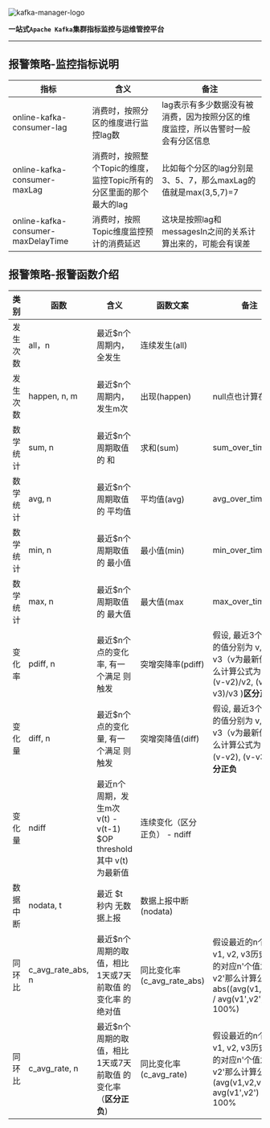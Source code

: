 ![kafka-manager-logo](../assets/images/common/logo_name.png)

**一站式`Apache Kafka`集群指标监控与运维管控平台**

---

## 报警策略-监控指标说明

| 指标 | 含义 |备注  |
| --- | --- | --- |
| online-kafka-consumer-lag | 消费时，按照分区的维度进行监控lag数  | lag表示有多少数据没有被消费，因为按照分区的维度监控，所以告警时一般会有分区信息 |
| online-kafka-consumer-maxLag | 消费时，按照整个Topic的维度，监控Topic所有的分区里面的那个最大的lag | 比如每个分区的lag分别是3、5、7，那么maxLag的值就是max(3,5,7)=7 |
| online-kafka-consumer-maxDelayTime | 消费时，按照Topic维度监控预计的消费延迟  | 这块是按照lag和messagesIn之间的关系计算出来的，可能会有误差 |

## 报警策略-报警函数介绍

| 类别 | 函数 | 含义 |函数文案 |备注  |
| --- | --- | --- | --- | --- |
| 发生次数 |all，n  | 最近$n个周期内，全发生 | 连续发生(all) |  |
| 发生次数 | happen, n, m | 最近$n个周期内，发生m次 | 出现(happen) | null点也计算在n内 |
| 数学统计 | 	sum, n | 最近$n个周期取值 的 和 | 求和(sum) | sum_over_time |
| 数学统计 | avg, n | 最近$n个周期取值 的 平均值 | 平均值(avg) | avg_over_time |
| 数学统计 | min, n | 最近$n个周期取值 的 最小值 | 最小值(min) | min_over_time |
| 数学统计	 | max, n | 最近$n个周期取值 的 最大值 | 最大值(max | max_over_time |
| 变化率 | pdiff, n | 最近$n个点的变化率, 有一个满足 则触发 | 突增突降率(pdiff) | 假设, 最近3个周期的值分别为 v, v2, v3（v为最新值）那么计算公式为 any( (v-v2)/v2, (v-v3)/v3 )**区分正负** |
| 变化量 | diff, n | 最近$n个点的变化量, 有一个满足 则触发 | 突增突降值(diff) | 假设, 最近3个周期的值分别为 v, v2, v3（v为最新值）那么计算公式为 any( (v-v2), (v-v3) )**区分正负** |
| 变化量 | ndiff | 最近n个周期，发生m次 v(t) - v(t-1) $OP threshold其中 v(t) 为最新值 | 连续变化（区分正负） - ndiff	 |  |
| 数据中断 | nodata, t | 最近 $t 秒内 无数据上报 | 数据上报中断(nodata) |  |
| 同环比 | c_avg_rate_abs, n | 最近$n个周期的取值，相比 1天或7天前取值 的变化率 的绝对值 | 同比变化率(c_avg_rate_abs) | 假设最近的n个值为 v1, v2, v3历史取到的对应n'个值为 v1', v2'那么计算公式为abs((avg(v1,v2,v3) / avg(v1',v2') -1)* 100%) |
| 同环比 | c_avg_rate, n | 最近$n个周期的取值，相比 1天或7天前取值 的变化率（**区分正负**) | 同比变化率(c_avg_rate) | 假设最近的n个值为 v1, v2, v3历史取到的对应n'个值为 v1', v2'那么计算公式为(avg(v1,v2,v3) / avg(v1',v2') -1)* 100% |
